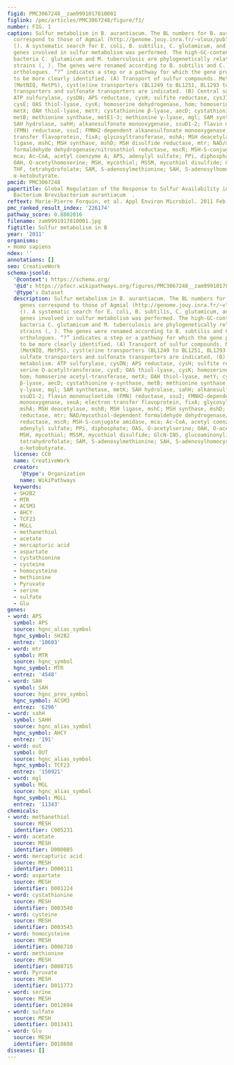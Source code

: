 ```yaml
---
figid: PMC3067248__zam9991017810001
figlink: /pmc/articles/PMC3067248/figure/f1/
number: FIG. 1
caption: Sulfur metabolism in B. aurantiacum. The BL numbers for B. aurantiacum genes
  correspond to those of Agmial (http://genome.jouy.inra.fr/∼vloux/publications/forquin08/)
  (). A systematic search for E. coli, B. subtilis, C. glutamicum, and M. tuberculosis
  genes involved in sulfur metabolism was performed. The high-GC-content Gram-positive
  bacteria C. glutamicum and M. tuberculosis are phylogenetically related to Brevibacterium
  strains (, ). The genes were renamed according to B. subtilis and C. glutamicum
  orthologues. “?” indicates a step or a pathway for which the gene proposed remains
  to be more clearly identified. (A) Transport of sulfur compounds. Methionine transporters
  (MetNIQ, MetPS), cyst(e)ine transporters (BL1249 to BL1251, BL1293 to BL1296), sulfate
  transporters and sulfonate transporters are indicated. (B) Central sulfur metabolism.
  ATP sulfurylase, cysDN; APS reductase, cysH; sulfite reductase, cysJI; serine O-acetyltransferase,
  cysE; OAS thiol-lyase, cysK; homoserine dehydrogenase, hom; homoserine acetyl-transferase,
  metX; OAH thiol-lyase, metY; cystathionine β-lyase, aecD; cystathionine γ-synthase,
  metB; methionine synthase, metE1-3; methionine γ-lyase, mgl; SAM synthetase, metK;
  SAH hydrolase, sahH; alkanesulfonate monooxygenase, ssuD1-2; flavin mononucleotide
  (FMN) reductase, ssuI; FMNH2-dependent alkanesulfonate monooxygenase, seuA; electron
  transfer flavoprotein, fixA; glycosyltransferase, mshA; MSH deacetylase, mshB; MSH
  ligase, mshC; MSH synthase, mshD; MSH disulfide reductase, mtr; NAD/mycothiol-dependent
  formaldehyde dehydrogenase/nitrosothiol reductase, mscR; MSH-S-conjugate amidase,
  mca; Ac-CoA, acetyl coenzyme A; APS, adenylyl sulfate; PPi, diphosphate; OAS, O-acetylserine;
  OAH, O-acetylhomoserine; MSH, mycothiol; MSSM, mycothiol disulfide; GlcN-INS, glucoaminonylinositol;
  THF, tetrahydrofolate; SAM, S-adenosylmethionine; SAH, S-adenosylhomocysteine; α-KB,
  α-ketobutyrate.
pmcid: PMC3067248
papertitle: Global Regulation of the Response to Sulfur Availability in the Cheese-Related
  Bacterium Brevibacterium aurantiacum  .
reftext: Marie-Pierre Forquin, et al. Appl Environ Microbiol. 2011 Feb;77(4):1449-1459.
pmc_ranked_result_index: '226174'
pathway_score: 0.8802016
filename: zam9991017810001.jpg
figtitle: Sulfur metabolism in B
year: '2011'
organisms:
- Homo sapiens
ndex: ''
annotations: []
seo: CreativeWork
schema-jsonld:
  '@context': https://schema.org/
  '@id': https://pfocr.wikipathways.org/figures/PMC3067248__zam9991017810001.html
  '@type': Dataset
  description: Sulfur metabolism in B. aurantiacum. The BL numbers for B. aurantiacum
    genes correspond to those of Agmial (http://genome.jouy.inra.fr/∼vloux/publications/forquin08/)
    (). A systematic search for E. coli, B. subtilis, C. glutamicum, and M. tuberculosis
    genes involved in sulfur metabolism was performed. The high-GC-content Gram-positive
    bacteria C. glutamicum and M. tuberculosis are phylogenetically related to Brevibacterium
    strains (, ). The genes were renamed according to B. subtilis and C. glutamicum
    orthologues. “?” indicates a step or a pathway for which the gene proposed remains
    to be more clearly identified. (A) Transport of sulfur compounds. Methionine transporters
    (MetNIQ, MetPS), cyst(e)ine transporters (BL1249 to BL1251, BL1293 to BL1296),
    sulfate transporters and sulfonate transporters are indicated. (B) Central sulfur
    metabolism. ATP sulfurylase, cysDN; APS reductase, cysH; sulfite reductase, cysJI;
    serine O-acetyltransferase, cysE; OAS thiol-lyase, cysK; homoserine dehydrogenase,
    hom; homoserine acetyl-transferase, metX; OAH thiol-lyase, metY; cystathionine
    β-lyase, aecD; cystathionine γ-synthase, metB; methionine synthase, metE1-3; methionine
    γ-lyase, mgl; SAM synthetase, metK; SAH hydrolase, sahH; alkanesulfonate monooxygenase,
    ssuD1-2; flavin mononucleotide (FMN) reductase, ssuI; FMNH2-dependent alkanesulfonate
    monooxygenase, seuA; electron transfer flavoprotein, fixA; glycosyltransferase,
    mshA; MSH deacetylase, mshB; MSH ligase, mshC; MSH synthase, mshD; MSH disulfide
    reductase, mtr; NAD/mycothiol-dependent formaldehyde dehydrogenase/nitrosothiol
    reductase, mscR; MSH-S-conjugate amidase, mca; Ac-CoA, acetyl coenzyme A; APS,
    adenylyl sulfate; PPi, diphosphate; OAS, O-acetylserine; OAH, O-acetylhomoserine;
    MSH, mycothiol; MSSM, mycothiol disulfide; GlcN-INS, glucoaminonylinositol; THF,
    tetrahydrofolate; SAM, S-adenosylmethionine; SAH, S-adenosylhomocysteine; α-KB,
    α-ketobutyrate.
  license: CC0
  name: CreativeWork
  creator:
    '@type': Organization
    name: WikiPathways
  keywords:
  - SH2B2
  - MTR
  - ACSM3
  - AHCY
  - TCF23
  - MGLL
  - methanethiol
  - acetate
  - mercapturic acid
  - aspartate
  - cystathionine
  - cysteine
  - homocysteine
  - methionine
  - Pyruvate
  - serine
  - sulfate
  - Glu
genes:
- word: APS
  symbol: APS
  source: hgnc_alias_symbol
  hgnc_symbol: SH2B2
  entrez: '10603'
- word: mtr
  symbol: MTR
  source: hgnc_symbol
  hgnc_symbol: MTR
  entrez: '4548'
- word: SAH
  symbol: SAH
  source: hgnc_prev_symbol
  hgnc_symbol: ACSM3
  entrez: '6296'
- word: sahH
  symbol: SAHH
  source: hgnc_alias_symbol
  hgnc_symbol: AHCY
  entrez: '191'
- word: out
  symbol: OUT
  source: hgnc_alias_symbol
  hgnc_symbol: TCF23
  entrez: '150921'
- word: mgl
  symbol: MGL
  source: hgnc_alias_symbol
  hgnc_symbol: MGLL
  entrez: '11343'
chemicals:
- word: methanethiol
  source: MESH
  identifier: C005231
- word: acetate
  source: MESH
  identifier: D000085
- word: mercapturic acid
  source: MESH
  identifier: D000111
- word: aspartate
  source: MESH
  identifier: D001224
- word: cystathionine
  source: MESH
  identifier: D003540
- word: cysteine
  source: MESH
  identifier: D003545
- word: homocysteine
  source: MESH
  identifier: D006710
- word: methionine
  source: MESH
  identifier: D008715
- word: Pyruvate
  source: MESH
  identifier: D011773
- word: serine
  source: MESH
  identifier: D012694
- word: sulfate
  source: MESH
  identifier: D013431
- word: Glu
  source: MESH
  identifier: D018698
diseases: []
---
```

